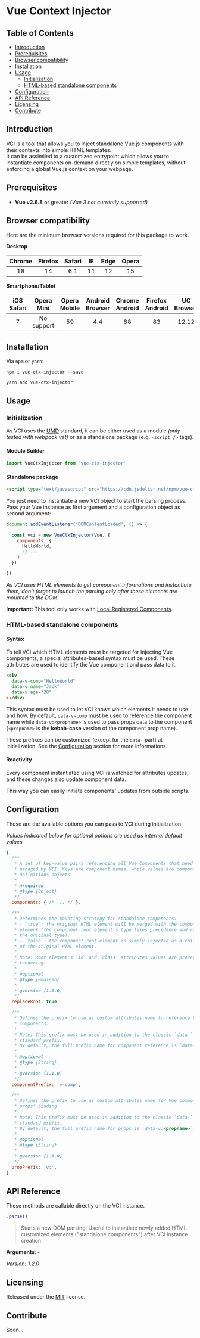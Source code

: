 # Vue Context Injector

## Table of Contents

- [Introduction](#introduction)
- [Prerequisites](#prerequisites)
- [Browser compatibility](#browser-compatibility)
- [Installation](#installation)
- [Usage](#usage)
  - [Initialization](#initialization)
  - [HTML-based standalone components](#html-based-standalone-components)
- [Configuration](#configuration)
- [API Reference](#api-reference)
- [Licensing](#licensing)
- [Contribute](#contribute)

## Introduction

VCI is a tool that allows you to inject standalone Vue.js components with their
contexts into simple HTML templates.  
It can be assimiled to a customized entrypoint which allows you to instantiate
components on-demand directly on simple templates, without enforcing a global
Vue.js context on your webpage.

## Prerequisites

- **Vue v2.6.8** or greater *(Vue 3 not currently supported)*

## Browser compatibility

Here are the minimum browser versions required for this package to work.

**Desktop**

| Chrome | Firefox | Safari | IE | Edge | Opera |
|:------:|:-------:|:------:|:--:|:----:|:-----:|
| 18     | 14      | 6.1    | 11 | 12   | 15    |

**Smartphone/Tablet**

| iOS Safari | Opera Mini | Opera Mobile | Android Browser | Chrome Android | Firefox Android | UC Browser | Samsung | QQ Browser | Baidu | KaiOS |
|:----------:|:----------:|:------------:|:---------------:|:--------------:|:---------------:|:----------:|:-------:|:----------:|:-----:|:-----:|
| 7          | No support | 59           | 4.4             | 88             | 83              | 12.12      | 4       | 10.4       | 7.12  | 2.5   |

## Installation

Via `npm` or `yarn`:

```
npm i vue-ctx-injector --save
```

```
yarn add vue-ctx-injector
```

## Usage

### Initialization

As VCI uses the [UMD](https://github.com/umdjs/umd) standard, it can be either
used as a module *(only tested with webpack yet)* or as a standalone package
(e.g. `<script />` tags).

#### Module Builder

```js
import VueCtxInjector from 'vue-ctx-injector'
```

#### Standalone package

```html
<script type="text/javascript" src="https://cdn.jsdelivr.net/npm/vue-ctx-injector@1.2.0/dist/vue-ctx-injector.js"></script>
```

You just need to instantiate a new VCI object to start the parsing process.  
Pass your Vue instance as first argument and a configuration object as second
argument:

```js
document.addEventListener('DOMContentLoaded', () => {

  const vci = new VueCtxInjector(Vue, {
    components: {
      HelloWorld,
      // ...
    }
  })

})
```

*As VCI uses HTML elements to get component informations and instantiate them,
don't forget to launch the parsing only after these elements are mounted to
the DOM.*

**Important:** This tool only works with
[Local Registered Components](https://vuejs.org/v2/guide/components-registration.html).

### HTML-based standalone components

#### Syntax

To tell VCI which HTML elements must be targeted for injecting Vue components,
a special attributes-based syntax must be used. These attributes are used
to identify the Vue component and pass data to it.

```html
<div
  data-v-comp="HelloWorld"
  data-v:name="Jack"
  data-v:age="28"
></div>
```

This syntax must be used to let VCI knows which elements it needs to use and
how. By default, `data-v-comp` must be used to reference the component name
while `data-v:<propname>` is used to pass props data to the component
(`<propname>` is the **kebab-case** version of the component prop name).

These prefixes can be customized (except for the `data-` part) at
initialization. See the [Configuration](#configuration) section for more
informations.

#### Reactivity

Every component instantiated using VCI is watched for attributes updates,
and these changes also update component data.

This way you can easily initiate components' updates from outside scripts.

## Configuration

These are the available options you can pass to VCI during initialization.

*Values indicated below for optional options are used as internal default
values.*

```js
{
  /**
   * A set of key-value pairs referencing all Vue Components that need to be
   * managed by VCI. Keys are component names, while values are component
   * definitions objects.
   *
   * @required
   * @type {Object}
   */
  components: { /* ... */ },

  /**
   * Determines the mounting strategy for standalone components.
   * - `true`: the original HTML element will be merged with the component root
   * element (the component root element's type takes precedence and replaces
   * the original type).
   * - `false`: the component root element is simply injected as a child element
   * of the original HTML element.
   *
   * Note: Root element's `id` and `class` attributes values are preserved after
   * rendering.
   *
   * @optional
   * @type {Boolean}
   *
   * @version [1.1.0]
   */
  replaceRoot: true,

  /**
   * Defines the prefix to use as custom attributes name to reference Vue
   * components.
   *
   * Note: This prefix must be used in addition to the classic `data-`
   * standard prefix.
   * By default, the full prefix name for component reference is `data-v-comp`.
   *
   * @optional
   * @type {String}
   *
   * @version [1.1.0]
   */
  componentPrefix: 'v-comp',

  /**
   * Defines the prefix to use as custom attributes name for Vue component
   * props' binding.
   *
   * Note: This prefix must be used in addition to the classic `data-`
   * standard prefix.
   * By default, the full prefix name for props is `data-v:<propname>`.
   *
   * @optional
   * @type {String}
   *
   * @version [1.1.0]
   */
  propPrefix: 'v:',
}
```

## API Reference

These methods are callable directly on the VCI instance.

```js
.parse()
```

> Starts a new DOM parsing. Useful to instantiate newly added
> HTML customized elements ("standalone components") after VCI instance
> creation.

**Arguments**: -

*Version: 1.2.0*

## Licensing

Released under the [MIT](https://opensource.org/licenses/MIT) license.

## Contribute

Soon...

